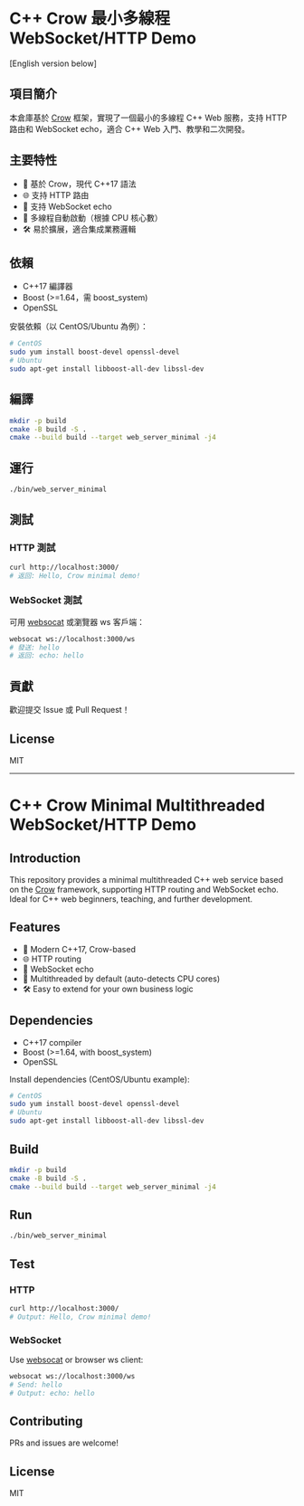 # C++ Crow 最小多線程 WebSocket/HTTP Demo

[English version below]

## 項目簡介
本倉庫基於 [Crow](https://github.com/CrowCpp/Crow) 框架，實現了一個最小的多線程 C++ Web 服務，支持 HTTP 路由和 WebSocket echo，適合 C++ Web 入門、教學和二次開發。

## 主要特性
- 🚀 基於 Crow，現代 C++17 語法
- 🌐 支持 HTTP 路由
- 🔄 支持 WebSocket echo
- 🧵 多線程自動啟動（根據 CPU 核心數）
- 🛠️ 易於擴展，適合集成業務邏輯

## 依賴
- C++17 編譯器
- Boost (>=1.64，需 boost_system)
- OpenSSL

安裝依賴（以 CentOS/Ubuntu 為例）：
```bash
# CentOS
sudo yum install boost-devel openssl-devel
# Ubuntu
sudo apt-get install libboost-all-dev libssl-dev
```

## 編譯
```bash
mkdir -p build
cmake -B build -S .
cmake --build build --target web_server_minimal -j4
```

## 運行
```bash
./bin/web_server_minimal
```

## 測試
### HTTP 測試
```bash
curl http://localhost:3000/
# 返回: Hello, Crow minimal demo!
```

### WebSocket 測試
可用 [websocat](https://github.com/vi/websocat) 或瀏覽器 ws 客戶端：
```bash
websocat ws://localhost:3000/ws
# 發送: hello
# 返回: echo: hello
```

## 貢獻
歡迎提交 Issue 或 Pull Request！

## License
MIT

---

# C++ Crow Minimal Multithreaded WebSocket/HTTP Demo

## Introduction
This repository provides a minimal multithreaded C++ web service based on the [Crow](https://github.com/CrowCpp/Crow) framework, supporting HTTP routing and WebSocket echo. Ideal for C++ web beginners, teaching, and further development.

## Features
- 🚀 Modern C++17, Crow-based
- 🌐 HTTP routing
- 🔄 WebSocket echo
- 🧵 Multithreaded by default (auto-detects CPU cores)
- 🛠️ Easy to extend for your own business logic

## Dependencies
- C++17 compiler
- Boost (>=1.64, with boost_system)
- OpenSSL

Install dependencies (CentOS/Ubuntu example):
```bash
# CentOS
sudo yum install boost-devel openssl-devel
# Ubuntu
sudo apt-get install libboost-all-dev libssl-dev
```

## Build
```bash
mkdir -p build
cmake -B build -S .
cmake --build build --target web_server_minimal -j4
```

## Run
```bash
./bin/web_server_minimal
```

## Test
### HTTP
```bash
curl http://localhost:3000/
# Output: Hello, Crow minimal demo!
```
### WebSocket
Use [websocat](https://github.com/vi/websocat) or browser ws client:
```bash
websocat ws://localhost:3000/ws
# Send: hello
# Output: echo: hello
```

## Contributing
PRs and issues are welcome!

## License
MIT
